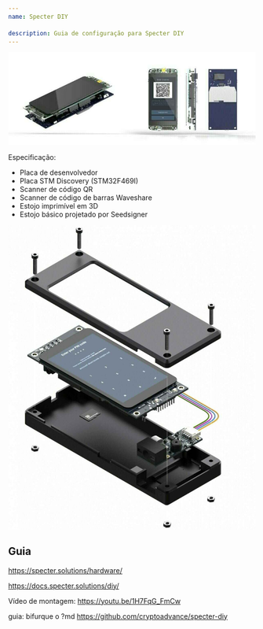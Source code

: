 ```yaml
---
name: Specter DIY

description: Guia de configuração para Specter DIY
---
```


![capa](assets/cover.jpeg)

Especificação:

- Placa de desenvolvedor
- Placa STM Discovery (STM32F469I)
- Scanner de código QR
- Scanner de código de barras Waveshare
- Estojo imprimível em 3D
- Estojo básico projetado por Seedsigner

![visualização do dispositivo](assets/2.jpeg)

## Guia

https://specter.solutions/hardware/

https://docs.specter.solutions/diy/

Vídeo de montagem: https://youtu.be/1H7FqG_FmCw

guia: bifurque o ?md https://github.com/cryptoadvance/specter-diy
